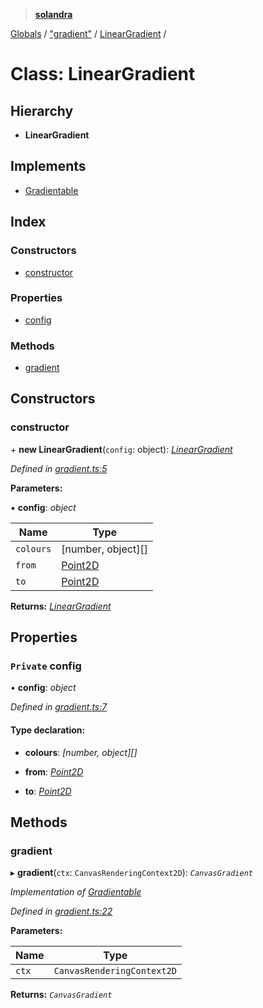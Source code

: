 > **[solandra](../README.md)**

[Globals](../README.md) / ["gradient"](../modules/_gradient_.md) / [LinearGradient](_gradient_.lineargradient.md) /

# Class: LinearGradient

## Hierarchy

* **LinearGradient**

## Implements

* [Gradientable](../interfaces/_scanvas_.gradientable.md)

## Index

### Constructors

* [constructor](_gradient_.lineargradient.md#constructor)

### Properties

* [config](_gradient_.lineargradient.md#private-config)

### Methods

* [gradient](_gradient_.lineargradient.md#gradient)

## Constructors

###  constructor

\+ **new LinearGradient**(`config`: object): *[LinearGradient](_gradient_.lineargradient.md)*

*Defined in [gradient.ts:5](https://github.com/jamesporter/solandra/blob/0595850/src/lib/gradient.ts#L5)*

**Parameters:**

▪ **config**: *object*

Name | Type |
------ | ------ |
`colours` | [number, object][] |
`from` | [Point2D](../modules/_types_play_.md#point2d) |
`to` | [Point2D](../modules/_types_play_.md#point2d) |

**Returns:** *[LinearGradient](_gradient_.lineargradient.md)*

## Properties

### `Private` config

• **config**: *object*

*Defined in [gradient.ts:7](https://github.com/jamesporter/solandra/blob/0595850/src/lib/gradient.ts#L7)*

#### Type declaration:

* **colours**: *[number, object][]*

* **from**: *[Point2D](../modules/_types_play_.md#point2d)*

* **to**: *[Point2D](../modules/_types_play_.md#point2d)*

## Methods

###  gradient

▸ **gradient**(`ctx`: `CanvasRenderingContext2D`): *`CanvasGradient`*

*Implementation of [Gradientable](../interfaces/_scanvas_.gradientable.md)*

*Defined in [gradient.ts:22](https://github.com/jamesporter/solandra/blob/0595850/src/lib/gradient.ts#L22)*

**Parameters:**

Name | Type |
------ | ------ |
`ctx` | `CanvasRenderingContext2D` |

**Returns:** *`CanvasGradient`*